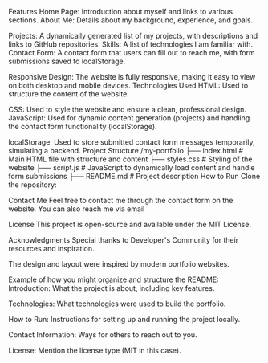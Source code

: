 Features
Home Page: Introduction about myself and links to various sections.
About Me: Details about my background, experience, and goals.

Projects: A dynamically generated list of my projects, with descriptions and links to GitHub repositories.
Skills: A list of technologies I am familiar with.
Contact Form: A contact form that users can fill out to reach me, with form submissions saved to localStorage.

Responsive Design: The website is fully responsive, making it easy to view on both desktop and mobile devices.
Technologies Used
HTML: Used to structure the content of the website.

CSS: Used to style the website and ensure a clean, professional design.
JavaScript: Used for dynamic content generation (projects) and handling the contact form functionality (localStorage).

localStorage: Used to store submitted contact form messages temporarily, simulating a backend.
Project Structure
/my-portfolio
  ├── index.html           # Main HTML file with structure and content
  ├── styles.css           # Styling of the website
  ├── script.js            # JavaScript to dynamically load content and handle form submissions
  ├── README.md            # Project description
How to Run
Clone the repository:


Contact Me
Feel free to contact me through the contact form on the website. You can also reach me via email 

License
This project is open-source and available under the MIT License.

Acknowledgments
Special thanks to Developer's Community for their resources and inspiration.

The design and layout were inspired by modern portfolio websites.

Example of how you might organize and structure the README:
Introduction: What the project is about, including key features.

Technologies: What technologies were used to build the portfolio.

How to Run: Instructions for setting up and running the project locally.

Contact Information: Ways for others to reach out to you.

License: Mention the license type (MIT in this case).
